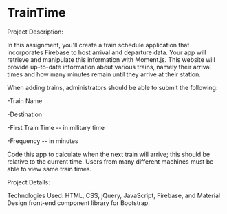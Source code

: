 
# TrainTime

Project Description:

In this assignment, you'll create a train schedule application that incorporates Firebase to host arrival and departure data. Your app will retrieve and manipulate this information with Moment.js. This website will provide up-to-date information about various trains, namely their arrival times and how many minutes remain until they arrive at their station.

When adding trains, administrators should be able to submit the following:

-Train Name

-Destination

-First Train Time -- in military time

-Frequency -- in minutes


Code this app to calculate when the next train will arrive; this should be relative to the current time.
Users from many different machines must be able to view same train times.

Project Details:

Technologies Used: HTML, CSS, jQuery, JavaScript, Firebase, and Material Design front-end component library for Bootstrap.
